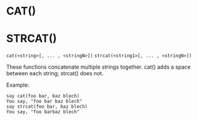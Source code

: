 # CAT()
# STRCAT()
`cat(<string>[, ... , <stringN>])`
`strcat(<string1>[, ... , <stringN>])`

  These functions concatenate multiple strings together. cat() adds a space between each string; strcat() does not.

  Example:
```
say cat(foo bar, baz blech)
You say, "foo bar baz blech"
say strcat(foo bar, baz blech)
You say, "foo barbaz blech"
```

